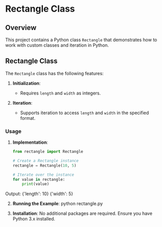 # Rectangle Class

## Overview
This project contains a Python class `Rectangle` that demonstrates how to work with custom classes and iteration in Python.

## Rectangle Class
The `Rectangle` class has the following features:
1. **Initialization**:
   - Requires `length` and `width` as integers.

2. **Iteration**:
   - Supports iteration to access `length` and `width` in the specified format.

### Usage

1. **Implementation**:
   ```python
   from rectangle import Rectangle

   # Create a Rectangle instance
   rectangle = Rectangle(10, 5)

   # Iterate over the instance
   for value in rectangle:
       print(value)

Output:
    {'length': 10}
    {'width': 5}

2. **Running the Example**:
    python rectangle.py

3. **Installation**:
    No additional packages are required. Ensure you have Python 3.x installed.
